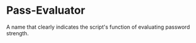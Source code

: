 # Pass-Evaluator
A name that clearly indicates the script's function of evaluating password strength.
